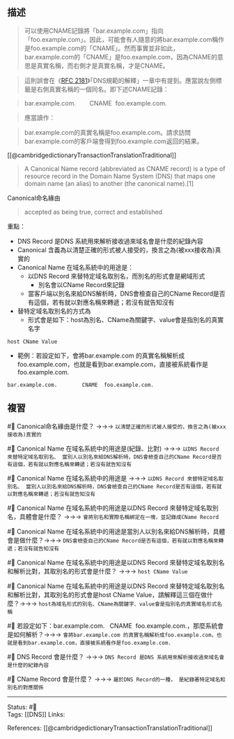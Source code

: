 ## 描述


> 可以使用CNAME記錄將「bar.example.com」指向「foo.example.com」。因此，可能會有人隨意的將bar.example.com稱作是foo.example.com的「CNAME」。然而事實並非如此，bar.example.com的「CNAME」是foo.example.com，因為CNAME的意思是真實名稱，而右側才是真實名稱，才是CNAME。


> 這則誤會在《[RFC 2181](https://tools.ietf.org/html/rfc2181)》「DNS規範的解釋」一章中有提到。應當說左側標籤是右側真實名稱的一個同名。即下述CNAME記錄：

> bar.example.com.        CNAME  foo.example.com.

  
> 應當讀作：

> bar.example.com的真實名稱是foo.example.com。請求訪問bar.example.com的客戶端會得到foo.example.com返回的結果。


[[@cambridgedictionaryTransactionTranslationTraditional]]
> A Canonical Name record (abbreviated as CNAME record) is a type of resource record in the Domain Name System (DNS) that maps one domain name (an alias) to another (the canonical name).[1]

Canonical命名緣由
> accepted as being true, correct and established





重點：
- DNS Record 是DNS 系統用來解析接收過來域名會是什麼的紀錄內容
- Canonical 含義為以清楚正確的形式被人接受的，換言之為(被xxx接收為)真實的
- Canonical Name 在域名系統中的用途是：
	- 以DNS Record 來替特定域名取別名，而別名的形式會是網域形式
		- 別名會以CName Record來記錄
	- 當客戶端以別名來給DNS解析時，DNS會檢查自己的CName Record是否有這個，若有就以對應名稱來轉遞；若沒有就告知沒有
- 替特定域名取別名的方式為
	- 形式會是如下：host為別名、CName為關鍵字、value會是指別名的真實名字
```
host CName Value 
```
- 範例：若設定如下，會將bar.example.com 的真實名稱解析成foo.example.com，也就是看到bar.example.com，直接被系統看作是foo.example.com.
```
bar.example.com.        CNAME  foo.example.com.
```

## 複習
#🧠 Canonical命名緣由是什麼？ ->->-> `以清楚正確的形式被人接受的，換言之為(被xxx接收為)真實的`
<!--SR:!2022-12-14,3,250-->

#🧠 Canonical Name 在域名系統中的用途是(紀錄、比對) ->->-> `以DNS Record 來替特定域名取別名、 當別人以別名來給DNS解析時，DNS會檢查自己的CName Record是否有這個，若有就以對應名稱來轉遞；若沒有就告知沒有`
<!--SR:!2022-12-14,3,250-->

#🧠 Canonical Name 在域名系統中的用途是 ->->-> `以DNS Record 來替特定域名取別名、 當別人以別名來給DNS解析時，DNS會檢查自己的CName Record是否有這個，若有就以對應名稱來轉遞；若沒有就告知沒有`
<!--SR:!2022-12-14,3,250-->

#🧠 Canonical Name 在域名系統中的用途是以DNS Record 來替特定域名取別名，具體會是什麼？ ->->-> `會將別名和實際名稱綁定在一塊，並記錄成CName Record`
<!--SR:!2022-12-14,3,250-->

#🧠 Canonical Name 在域名系統中的用途是當別人以別名來給DNS解析時，具體會是做什麼？->->-> `DNS會檢查自己的CName Record是否有這個，若有就以對應名稱來轉遞；若沒有就告知沒有`
<!--SR:!2022-12-12,1,230-->

#🧠 Canonical Name 在域名系統中的用途是以DNS Record 來替特定域名取別名和解析比對，其取別名的形式會是什麼？ ->->-> `host CName Value `
<!--SR:!2022-12-14,3,250-->

#🧠 Canonical Name 在域名系統中的用途是以DNS Record 來替特定域名取別名和解析比對，其取別名的形式會是host CName Value，請解釋這三個在做什麼？->->-> `host為域名形式的別名、CName為關鍵字、value會是指別名的真實域名形式名稱`
<!--SR:!2022-12-14,3,250-->

#🧠 若設定如下：bar.example.com.   CNAME  foo.example.com.，那麼系統會是如何解析？->->-> `會將bar.example.com 的真實名稱解析成foo.example.com，也就是看到bar.example.com，直接被系統看作是foo.example.com.`
<!--SR:!2022-12-14,3,250-->

#🧠 DNS Record 會是什麼？ ->->-> `DNS Record 是DNS 系統用來解析接收過來域名會是什麼的紀錄內容`
<!--SR:!2022-12-14,3,250-->

#🧠 CName Record 會是什麼？ ->->-> `屬於DNS Record的一種， 是紀錄著特定域名和別名的對應關係`
<!--SR:!2022-12-14,3,250-->


---
Status: #🌱  
Tags:
[[DNS]]
Links:

References:
[[@cambridgedictionaryTransactionTranslationTraditional]]